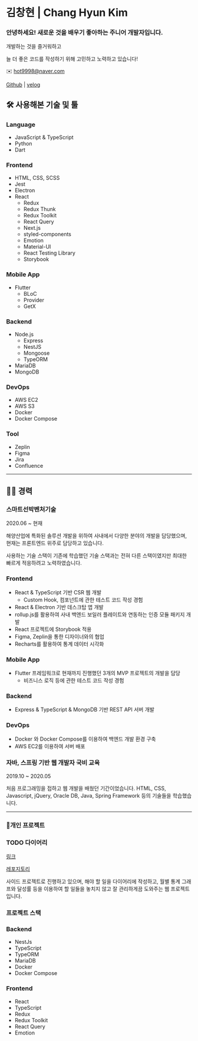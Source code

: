 # 김창현 | Chang Hyun Kim

### 안녕하세요! **새로운 것을 배우기 좋아하는 주니어 개발자입니다.**

개발하는 것을 즐거워하고

늘 더 좋은 코드를 작성하기 위해 고민하고 노력하고 있습니다!

✉️   hot9998@naver.com

[Github](https://github.com/KimBiYam) | [velog](https://velog.io/@kimbiyam)

## 🛠 사용해본 기술 및 툴

### Language

- JavaScript & TypeScript
- Python
- Dart

### Frontend

- HTML, CSS, SCSS
- Jest
- Electron
- React
    - Redux
    - Redux Thunk
    - Redux Toolkit
    - React Query
    - Next.js
    - styled-components
    - Emotion
    - Material-UI
    - React Testing Library
    - Storybook

### Mobile App

- Flutter
    - BLoC
    - Provider
    - GetX

### Backend

- Node.js
    - Express
    - NestJS
    - Mongoose
    - TypeORM
- MariaDB
- MongoDB

### DevOps

- AWS EC2
- AWS S3
- Docker
- Docker Compose

### Tool

- Zeplin
- Figma
- Jira
- Confluence

---

## 🧑‍💻 경력

### 스마트선박벤처기술

2020.06 ~ 현재

해양산업에 특화된 솔루션 개발을 위하여
사내에서 다양한 분야의 개발을 담당했으며,
현재는 프론트엔드 위주로 담당하고 있습니다.

사용하는 기술 스택이 기존에 학습했던 기술 스택과는 전혀
다른 스택이였지만 최대한 빠르게 적응하려고 노력하였습니다.

### Frontend

- React & TypeScript 기반 CSR 웹 개발
    - Custom Hook, 컴포넌트에 관한 테스트 코드 작성 경험
- React & Electron 기반 데스크탑 앱 개발
- rollup.js를 활용하여 사내 백엔드 보일러 플레이트와 연동하는 인증 모듈 패키지 개발
- React 프로젝트에 Storybook 적용
- Figma, Zeplin을 통한 디자이너와의 협업
- Recharts를 활용하여 통계 데이터 시각화

### Mobile App

- Flutter 프레임워크로 현재까지 진행했던 3개의 MVP 프로젝트의 개발을 담당
    - 비즈니스 로직 등에 관한 테스트 코드 작성 경험

### Backend

- Express & TypeScript & MongoDB 기반 REST API 서버 개발

### DevOps

- Docker 와 Docker Compose를 이용하여 백엔드 개발 환경 구축
- AWS EC2를 이용하여 서버 배포

### 자바, 스프링 기반 웹 개발자 국비 교육

2019.10 ~ 2020.05

처음 프로그래밍을 접하고 웹 개발을 배웠던 기간이었습니다.
HTML, CSS, Javascript, jQuery, Oracle DB,
Java, Spring Framework 등의 기술들을 학습했습니다.

---

### 📄개인 프로젝트

### TODO 다이어리

[링크](https://www.todo-diary.p-e.kr/)

[레포지토리](https://github.com/KimBiYam/todo-diary)

사이드 프로젝트로 진행하고 있으며,
해야 할 일을 다이어리에 작성하고, 월별 통계 그래프와
달성률 등을 이용하여 할 일들을 놓치지 않고 잘 관리하게끔 도와주는
웹 프로젝트입니다.

### 프로젝트 스택

### Backend

- NestJs
- TypeScript
- TypeORM
- MariaDB
- Docker
- Docker Compose

### Frontend

- React
- TypeScript
- Redux
- Redux Toolkit
- React Query
- Emotion